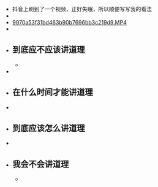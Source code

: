 - 抖音上刷到了一个视频，正好失眠，所以顺便写写我的看法
-
- [9970a53f31bd463b90b7696bb3c219d9.MP4](../assets/9970a53f31bd463b90b7696bb3c219d9_1644600407339_0.MP4)
-
- ## 到底应不应该讲道理
	-
-
- ## 在什么时间才能讲道理
-
- ## 到底应该怎么讲道理
-
- ## 我会不会讲道理
	-